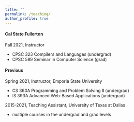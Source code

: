 ```yaml
---
title: ""
permalink: /teaching/
author_profile: true
---
```

#### Cal State Fullerton
Fall 2021, Instructor
* CPSC 323 Compilers and Languages (undergrad)
* CPSC 589 Seminar in Computer Science (grad)

#### Previous
Spring 2021, Instructor, Emporia State University
* CS 360A Programming and Problem Solving II (undergrad)
* IS 393A Advanced Web-Based Applications (undergrad)

2015-2021, Teaching Assistant, University of Texas at Dallas
* multiple courses in the undergrad and grad levels

